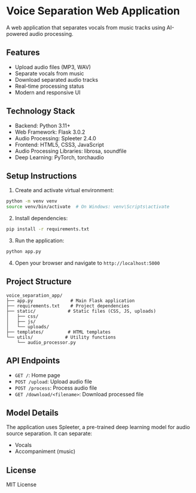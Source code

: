 # Voice Separation Web Application

A web application that separates vocals from music tracks using AI-powered audio processing.

## Features

- Upload audio files (MP3, WAV)
- Separate vocals from music
- Download separated audio tracks
- Real-time processing status
- Modern and responsive UI

## Technology Stack

- Backend: Python 3.11+
- Web Framework: Flask 3.0.2
- Audio Processing: Spleeter 2.4.0
- Frontend: HTML5, CSS3, JavaScript
- Audio Processing Libraries: librosa, soundfile
- Deep Learning: PyTorch, torchaudio

## Setup Instructions

1. Create and activate virtual environment:
```bash
python -m venv venv
source venv/bin/activate  # On Windows: venv\Scripts\activate
```

2. Install dependencies:
```bash
pip install -r requirements.txt
```

3. Run the application:
```bash
python app.py
```

4. Open your browser and navigate to `http://localhost:5000`

## Project Structure

```
voice_separation_app/
├── app.py              # Main Flask application
├── requirements.txt    # Project dependencies
├── static/            # Static files (CSS, JS, uploads)
│   ├── css/
│   ├── js/
│   └── uploads/
├── templates/         # HTML templates
└── utils/            # Utility functions
    └── audio_processor.py
```

## API Endpoints

- `GET /`: Home page
- `POST /upload`: Upload audio file
- `POST /process`: Process audio file
- `GET /download/<filename>`: Download processed file

## Model Details

The application uses Spleeter, a pre-trained deep learning model for audio source separation. It can separate:
- Vocals
- Accompaniment (music)

## License

MIT License 
